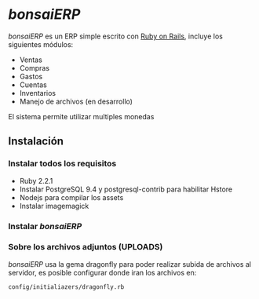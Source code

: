 # *bonsaiERP*

*bonsaiERP* es un ERP simple escrito con [Ruby on Rails](http://rubyonrails.org), incluye los siguientes módulos:

- Ventas
- Compras
- Gastos
- Cuentas
- Inventarios
- Manejo de archivos (en desarrollo)

El sistema permite utilizar multiples monedas

## Instalación

### Instalar todos los requisitos

- Ruby 2.2.1
- Instalar PostgreSQL 9.4 y postgresql-contrib para habilitar Hstore
- Nodejs para compilar los assets
- Instalar imagemagick

### Instalar *bonsaiERP*



### Sobre los archivos adjuntos (UPLOADS)

*bonsaiERP* usa la gema dragonfly para poder realizar subida de archivos al servidor, es posible configurar donde iran los archivos en:

`config/initialiazers/dragonfly.rb`
